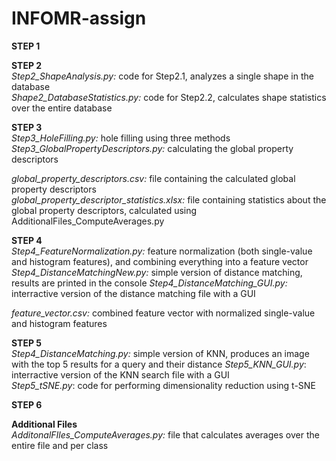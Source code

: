 # INFOMR-assign

**STEP 1**  

**STEP 2**   
_Step2_ShapeAnalysis.py:_ code for Step2.1, analyzes a single shape in the database  
_Shape2_DatabaseStatistics.py:_ code for Step2.2, calculates shape statistics over the entire database  

**STEP 3**   
_Step3_HoleFilling.py:_ hole filling using three methods  
_Step3_GlobalPropertyDescriptors.py:_ calculating the global property descriptors   

_global_property_descriptors.csv:_ file containing the calculated global property descriptors  
_global_property_descriptor_statistics.xlsx:_ file containing statistics about the global property descriptors, calculated using AdditionalFiles_ComputeAverages.py   

**STEP 4**  
_Step4_FeatureNormalization.py:_ feature normalization (both single-value and histogram features), and combining everything into a feature vector  
_Step4_DistanceMatchingNew.py:_ simple version of distance matching, results are printed in the console
_Step4_DistanceMatching_GUI.py:_ interractive version of the distance matching file with a GUI   

_feature_vector.csv:_ combined feature vector with normalized single-value and histogram features  

**STEP 5**  
_Step4_DistanceMatching.py:_ simple version of KNN, produces an image with the top 5 results for a query and their distance
_Step5_KNN_GUI.py_: interractive version of the KNN search file with a GUI  
_Step5_tSNE.py_: code for performing dimensionality reduction using t-SNE   

**STEP 6**  

**Additional Files**  
_AdditonalFIles_ComputeAverages.py:_ file that calculates averages over the entire file and per class  
